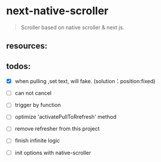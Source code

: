 # next-native-scroller
> Scroller based on native scroller &amp; next js.


## resources:

## todos:
- [x] when pulling ,set text, will fake. (solution：position:fixed)
- [ ] can not cancel
- [ ] trigger by function
- [ ] optimize 'activatePullToRrefresh' method
- [ ] remove refresher from this project
- [ ] finish infinite logic
- [ ] init options with native-scroller


